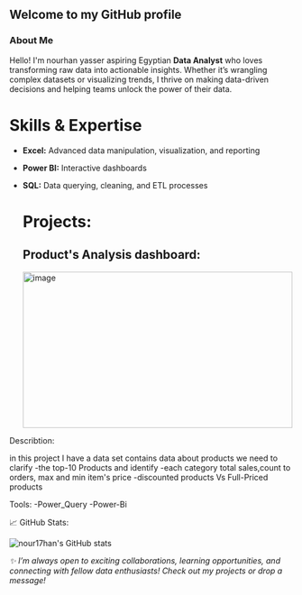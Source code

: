 ## Welcome to my GitHub profile

 ### About Me
Hello! I'm nourhan yasser aspiring Egyptian  **Data Analyst** who loves transforming raw data into actionable insights. Whether it’s wrangling complex datasets or visualizing trends, I thrive on making data-driven decisions and helping teams unlock the power of their data.

# Skills & Expertise

- **Excel:** Advanced data manipulation, visualization, and reporting
- **Power BI:** Interactive dashboards
- **SQL:** Data querying, cleaning, and ETL processes

  # Projects:
     ## Product's Analysis dashboard:
  <img width="478" height="277" alt="image" src="https://github.com/user-attachments/assets/6766578b-aab4-418b-af5f-f013cf1fd45b" />

 Describtion:
 
in this project I have a data set contains data about products we need to clarify 
-the top-10 Products and identify 
-each category total sales,count to orders, max and min item's price 
-discounted products Vs Full-Priced products

Tools:
-Power_Query
-Power-Bi


📈 GitHub Stats:

![nour17han's GitHub stats](https://github-readme-stats.vercel.app/api?username=nour17han&show_icons=true&theme=radical)

_✨ I’m always open to exciting collaborations, learning opportunities, and connecting with fellow data enthusiasts! Check out my projects or drop a message!_

